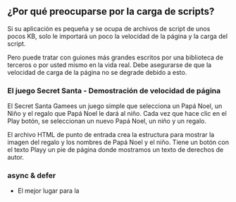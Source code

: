 ## ¿Por qué preocuparse por la carga de scripts?

Si su aplicación es pequeña y se ocupa de archivos de script de unos pocos KB, solo le importará un poco la velocidad de la página y la carga del script.

Pero puede tratar con guiones más grandes escritos por una biblioteca de terceros o por usted mismo en la vida real. Debe asegurarse de que la velocidad de carga de la página no se degrade debido a esto.

### El juego Secret Santa - Demostración de velocidad de página
El Secret Santa Gamees un juego simple que selecciona un Papá Noel, un Niño y el regalo que Papá Noel le dará al niño. Cada vez que hace clic en el Play botón, se seleccionan un nuevo Papá Noel, un niño y un regalo.

El archivo HTML de punto de entrada crea la estructura para mostrar la imagen del regalo y los nombres de Papá Noel y el niño. Tiene un botón con el texto Playy un pie de página donde mostramos un texto de derechos de autor.

### async & defer
- El mejor lugar para la <script> etiqueta en un documento HTML es dentro de las <head>...</head>etiquetas. 
Sin embargo, puede encontrar problemas al configurar el contenido DOM.

- Colocar la <script>etiqueta al final de la <body>etiqueta es una forma ideal de manejar las secuencias de comandos.

- HTML proporciona los atributos async y defer para cargar la página más rápido y minimizar el mayor retraso en la carga de scripts descargándolos en segundo plano.
  
- Úselo async para los scripts externos que no realizan manipulaciones de DOM. No async garantiza la interrupción del procesamiento de la página cuando se ejecuta el script.
  
- Úselo defer para todos los scripts que realizan manipulaciones DOM. Los scripts con el defer atributo se ejecutan en secuencia al final de la carga de la página.